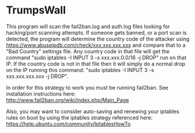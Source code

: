 # TrumpsWall
This program will scan the fail2ban.log and auth.log files looking for hacking/port scanning attempts. If someone gets banned, or a port scan is detected, the program will determine the country code of the attacker using https://www.abuseipdb.com/check/xxx.xxx.xxx.xxx and compare that to a "Bad Country" settings file. Any country code in that file will get the command "sudo iptables -I INPUT 3 -s xxx.xxx.0.0/16 -j DROP" run on that IP. If the country code is not in that file then it will simply do a normal drop on the IP running this command: "sudo iptables -I INPUT 3 -s xxx.xxx.xxx.xxx -j DROP".

In order for this strategy to work you must be running fail2ban. See installation instructions here:
http://www.fail2ban.org/wiki/index.php/Main_Page

Also, you may want to consider auto-saving and renewing your iptables rules on boot by using the iptables strategy referenced here:
https://help.ubuntu.com/community/IptablesHowTo
